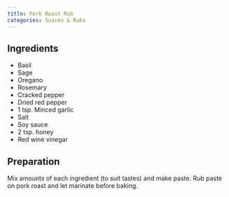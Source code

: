 ```yaml
---
title: Pork Roast Rub
categories: Suaces & Rubs
---
```


## Ingredients

- Basil
- Sage
- Oregano
- Rosemary
- Cracked pepper
- Dried red pepper
- 1 tsp. Minced garlic
- Salt
- Soy sauce
- 2 tsp. honey
- Red wine vinegar

## Preparation

Mix amounts of each ingredient (to suit tastes) and make paste.  Rub paste on pork roast and let marinate before baking.


